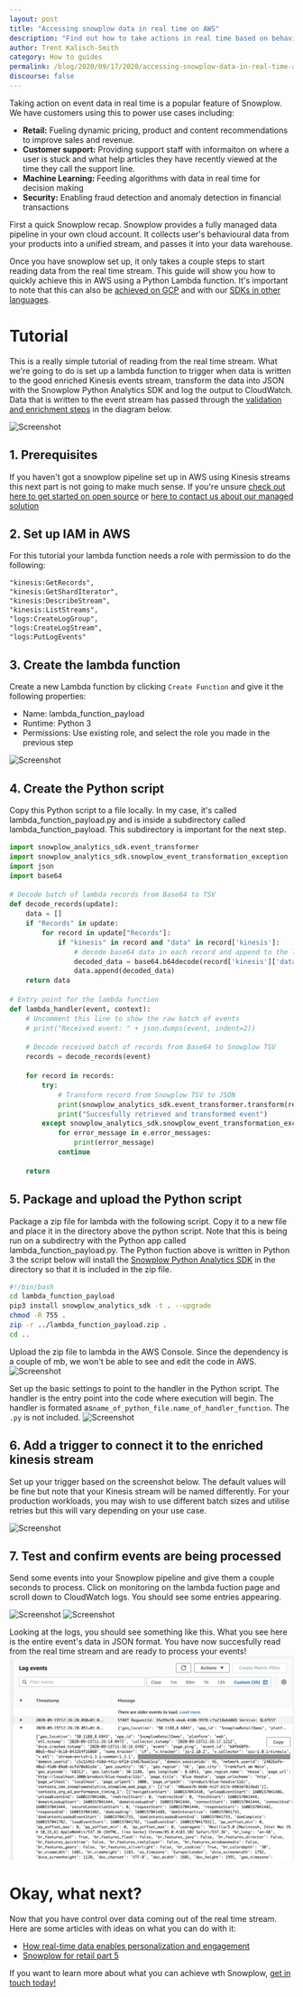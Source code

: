 ```yaml
---
layout: post
title: "Accessing snowplow data in real time on AWS"
description: "Find out how to take actions in real time based on behavioural event data using AWS Lambda"
author: Trent Kalisch-Smith
category: How to guides
permalink: /blog/2020/09/17/2020/accessing-snowplow-data-in-real-time-aws/
discourse: false
---
```

Taking action on event data in real time is a popular feature of Snowplow. We have customers using this to power use cases including:
*   __Retail:__ Fueling dynamic pricing, product and content recommendations to improve sales and revenue. 
*   __Customer support:__ Providing support staff with informaiton on where a user is stuck and what help articles they have recently viewed at the time they call the support line.
*   __Machine Learning:__ Feeding algorithms with data in real time for decision making
*   __Security:__ Enabling fraud detection and anomaly detection in financial transactions

First a quick Snowplow recap. Snowplow provides a fully managed data pipeline in your own cloud account. It collects user's behavioural data from your products into a unified stream, and passes it into your data warehouse.

Once you have snowplow set up, it only takes a couple steps to start reading data from the real time stream. This guide will show you how to quickly achieve this in AWS using a Python Lambda function. It's important to note that this can also be [achieved on GCP](https://docs.snowplowanalytics.com/docs/setup-snowplow-on-gcp/) and with our [SDKs in other languages](https://github.com/snowplow/snowplow/wiki/Snowplow-Analytics-SDK#snowplow-analytics-sdks). 


# Tutorial
This is a really simple tutorial of reading from the real time stream. What we're going to do is set up a lambda function to trigger when data is written to the good enriched Kinesis events stream, transform the data into JSON with the Snowplow Python Analytics SDK and log the output to CloudWatch. Data that is written to the event stream has passed through the [validation and enrichment steps](https://docs.snowplowanalytics.com/docs/understanding-your-pipeline/architecture-overview-aws/) in the diagram below.  

![Screenshot](img/snowplow-pipeline-diagram-v2.png)

## 1. Prerequisites
If you haven't got a snowplow pipeline set up in AWS using Kinesis streams this next part is not going to make much sense. If you're unsure [check out here to get started on open source](https://docs.snowplowanalytics.com/docs/setup-snowplow-on-aws/) or [here to contact us about our managed solution](http://snowplowanalytics.com/get-started/)

## 2. Set up IAM in AWS
For this tutorial your lambda function needs a role with permission to do the following: 
```
"kinesis:GetRecords",
"kinesis:GetShardIterator",
"kinesis:DescribeStream",
"kinesis:ListStreams",
"logs:CreateLogGroup",
"logs:CreateLogStream",
"logs:PutLogEvents"
```

## 3. Create the lambda function
Create a new Lambda function by clicking `Create Function` and give it the following properties: 
* Name: lambda_function_payload
* Runtime: Python 3
* Permissions: Use existing role, and select the role you made in the previous step  

![Screenshot](img/create_function.png)

## 4. Create the Python script
Copy this Python script to a file locally. In my case, it's called lambda_function_payload.py and is inside a subdirectory called lambda_function_payload. This subdirectory is important for the next step. 

```python
import snowplow_analytics_sdk.event_transformer
import snowplow_analytics_sdk.snowplow_event_transformation_exception
import json
import base64

# Decode batch of lambda records from Base64 to TSV
def decode_records(update):
    data = []
    if "Records" in update:
        for record in update["Records"]:
            if "kinesis" in record and "data" in record['kinesis']:
                # decode base64 data in each record and append to the list
                decoded_data = base64.b64decode(record['kinesis']['data']).decode('utf-8')
                data.append(decoded_data)
    return data

# Entry point for the lambda function
def lambda_handler(event, context):
    # Uncomment this line to show the raw batch of events
    # print("Received event: " + json.dumps(event, indent=2)) 

    # Decode received batch of records from Base64 to Snowplow TSV
    records = decode_records(event)

    for record in records:
        try:
            # Transform record from Snowplow TSV to JSON
            print(snowplow_analytics_sdk.event_transformer.transform(record))
            print("Succesfully retrieved and transformed event")
        except snowplow_analytics_sdk.snowplow_event_transformation_exception.SnowplowEventTransformationException as e:
            for error_message in e.error_messages:
                print(error_message)
            continue
        
    return
```

## 5. Package and upload the Python script
Package a zip file for lambda with the following script. Copy it to a new file and place it in the directory above the python script. Note that this is being run on a subdirectry with the Python app called lambda_function_payload.py. The Python fuction above is written in Python 3 the script below will install the [Snowplow Python Analytics SDK](https://github.com/snowplow/snowplow/wiki/Python-Analytics-SDK-Setup) in the directory so that it is included in the zip file.

```bash
#!/bin/bash
cd lambda_function_payload
pip3 install snowplow_analytics_sdk -t . --upgrade
chmod -R 755 .
zip -r ../lambda_function_payload.zip .
cd ..
```

Upload the zip file to lambda in the AWS Console. Since the dependency is a couple of mb, we won't be able to see and edit the code in AWS. 
![Screenshot](img/upload_zip.png)

Set up the basic settings to point to the handler in the Python script. The handler is the entry point into the code where execution will begin. The handler is formated as`name_of_python_file.name_of_handler_function`. The `.py` is not included.
![Screenshot](img/basic_settings.png)

## 6. Add a trigger to connect it to the enriched kinesis stream
Set up your trigger based on the screenshot below. The default values will be fine but note that your Kinesis stream will be named differently. For your production workloads, you may wish to use different batch sizes and utilise retries but this will vary depending on your use case.  

![Screenshot](img/kinesis_setup.png)

## 7. Test and confirm events are being processed
Send some events into your Snowplow pipeline and give them a couple seconds to process. Click on monitoring on the lambda fuction page and scroll down to CloudWatch logs. You should see some entries appearing.  

![Screenshot](img/monitoring.png)
![Screenshot](img/logs.png)

Looking at the logs, you should see something like this. What you see here is the entire event's data in JSON format. You have now succesfully read from the real time stream and are ready to process your events!
![Screenshot](img/log_details.png)

# Okay, what next?
Now that you have control over data coming out of the real time stream. Here are some articles with ideas on what you can do with it:
*   [How real-time data enables personalization and engagement](https://snowplowanalytics.com/blog/2019/09/27/how-real-time-data-lets-media-companies-personalize-content-messaging-and-advertising/)
*   [Snowplow for retail part 5](https://snowplowanalytics.com/blog/2019/03/06/snowplow-for-retail-part-5-what-can-we-do-with-data-when-were-well-established/)

If you want to learn more about what you can achieve wth Snowplow, [get in touch today!](https://snowplowanalytics.com/get-started/)
